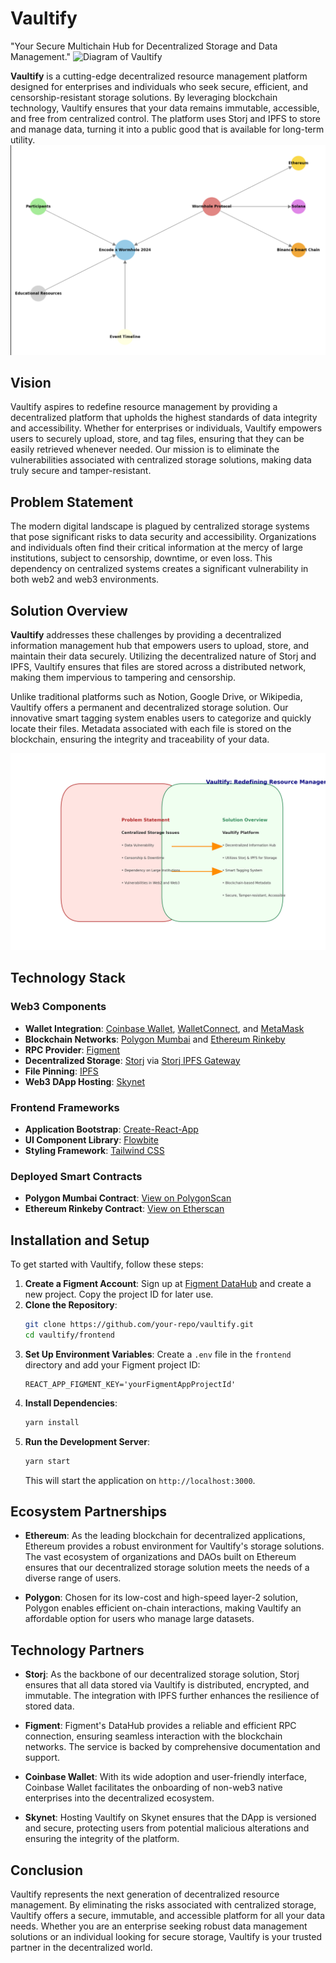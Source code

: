 # Vaultify
"Your Secure Multichain Hub for Decentralized Storage and Data Management."
![Diagram of Vaultify](https://github.com/samarabdelhameed/pics/commit/eb962d116b1b9347f8fb66adaeb7b45d0187019e)


**Vaultify** is a cutting-edge decentralized resource management platform designed for enterprises and individuals who seek secure, efficient, and censorship-resistant storage solutions. By leveraging blockchain technology, Vaultify ensures that your data remains immutable, accessible, and free from centralized control. The platform uses Storj and IPFS to store and manage data, turning it into a public good that is available for long-term utility.
![Diagram of Vaultify](https://github.com/samarabdelhameed/pics/blob/main/n23333333.png)



## Vision

Vaultify aspires to redefine resource management by providing a decentralized platform that upholds the highest standards of data integrity and accessibility. Whether for enterprises or individuals, Vaultify empowers users to securely upload, store, and tag files, ensuring that they can be easily retrieved whenever needed. Our mission is to eliminate the vulnerabilities associated with centralized storage solutions, making data truly secure and tamper-resistant.

## Problem Statement

The modern digital landscape is plagued by centralized storage systems that pose significant risks to data security and accessibility. Organizations and individuals often find their critical information at the mercy of large institutions, subject to censorship, downtime, or even loss. This dependency on centralized systems creates a significant vulnerability in both web2 and web3 environments.

## Solution Overview

**Vaultify** addresses these challenges by providing a decentralized information management hub that empowers users to upload, store, and maintain their data securely. Utilizing the decentralized nature of Storj and IPFS, Vaultify ensures that files are stored across a distributed network, making them impervious to tampering and censorship.

Unlike traditional platforms such as Notion, Google Drive, or Wikipedia, Vaultify offers a permanent and decentralized storage solution. Our innovative smart tagging system enables users to categorize and quickly locate their files. Metadata associated with each file is stored on the blockchain, ensuring the integrity and traceability of your data.

![Diagram of Vaultify](https://github.com/samarabdelhameed/pics/blob/main/vaultify_professional_diagram_final.png)


## Technology Stack

### Web3 Components

- **Wallet Integration**: [Coinbase Wallet](https://www.coinbase.com/wallet/developers), [WalletConnect](https://walletconnect.com/), and [MetaMask](https://docs.metamask.io/guide/)
- **Blockchain Networks**: [Polygon Mumbai](https://docs.polygon.technology/docs/develop/network-details/network/) and [Ethereum Rinkeby](https://ethereum.org/en/developers/docs/networks/)
- **RPC Provider**: [Figment](https://datahub.figment.io/)
- **Decentralized Storage**: [Storj](https://storj.io/) via [Storj IPFS Gateway](https://demo.storj-ipfs.com/api/v0/add)
- **File Pinning**: [IPFS](https://ipfs.io/)
- **Web3 DApp Hosting**: [Skynet](https://siasky.net/)

### Frontend Frameworks

- **Application Bootstrap**: [Create-React-App](https://create-react-app.dev/)
- **UI Component Library**: [Flowbite](https://flowbite.com/docs/getting-started/react/)
- **Styling Framework**: [Tailwind CSS](https://tailwindcss.com/)

### Deployed Smart Contracts

- **Polygon Mumbai Contract**: [View on PolygonScan](https://mumbai.polygonscan.com/address/0xe92e2c072c0e9a7be958643ac5171fdda9cb7b3e)
- **Ethereum Rinkeby Contract**: [View on Etherscan](https://rinkeby.etherscan.io/address/0xebc499c6558C5B843292C208654D25dD1B4C0af5)

## Installation and Setup

To get started with Vaultify, follow these steps:

1. **Create a Figment Account**: Sign up at [Figment DataHub](https://datahub.figment.io/) and create a new project. Copy the project ID for later use.
2. **Clone the Repository**:
    ```bash
    git clone https://github.com/your-repo/vaultify.git
    cd vaultify/frontend
    ```
3. **Set Up Environment Variables**:
    Create a `.env` file in the `frontend` directory and add your Figment project ID:
    ```plaintext
    REACT_APP_FIGMENT_KEY='yourFigmentAppProjectId'
    ```
4. **Install Dependencies**:
    ```bash
    yarn install
    ```
5. **Run the Development Server**:
    ```bash
    yarn start
    ```
   This will start the application on `http://localhost:3000`.

## Ecosystem Partnerships

- **Ethereum**: As the leading blockchain for decentralized applications, Ethereum provides a robust environment for Vaultify's storage solutions. The vast ecosystem of organizations and DAOs built on Ethereum ensures that our decentralized storage solution meets the needs of a diverse range of users.
  
- **Polygon**: Chosen for its low-cost and high-speed layer-2 solution, Polygon enables efficient on-chain interactions, making Vaultify an affordable option for users who manage large datasets.

## Technology Partners

- **Storj**: As the backbone of our decentralized storage solution, Storj ensures that all data stored via Vaultify is distributed, encrypted, and immutable. The integration with IPFS further enhances the resilience of stored data.
  
- **Figment**: Figment's DataHub provides a reliable and efficient RPC connection, ensuring seamless interaction with the blockchain networks. The service is backed by comprehensive documentation and support.
  
- **Coinbase Wallet**: With its wide adoption and user-friendly interface, Coinbase Wallet facilitates the onboarding of non-web3 native enterprises into the decentralized ecosystem.
  
- **Skynet**: Hosting Vaultify on Skynet ensures that the DApp is versioned and secure, protecting users from potential malicious alterations and ensuring the integrity of the platform.

## Conclusion

Vaultify represents the next generation of decentralized resource management. By eliminating the risks associated with centralized storage, Vaultify offers a secure, immutable, and accessible platform for all your data needs. Whether you are an enterprise seeking robust data management solutions or an individual looking for secure storage, Vaultify is your trusted partner in the decentralized world.

